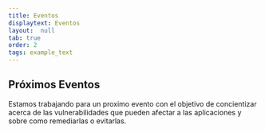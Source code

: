 ```yaml
---
title: Eventos
displaytext: Eventos
layout:  null
tab: true
order: 2
tags: example_text
---
```


## Próximos Eventos

Estamos trabajando para un proximo evento con el objetivo  de concientizar acerca de las vulnerabilidades que pueden afectar a las aplicaciones y sobre como remediarlas o evitarlas.
